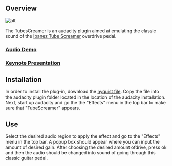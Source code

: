 ## Overview

![alt](http://www.keymusic.com/gfx_productcode/81268/2/Ibanez-TS808-Vintage-Tube-Screamer-Reissue.jpg)

The TubesCreamer is an audacity plugin aimed at emulating the classic
sound of the [Ibanez Tube Screamer](http://en.wikipedia.org/wiki/Ibanez_Tube_Screamer) overdrive pedal.

### [Audio Demo](http://soundcloud.com/k_v/tubescreamer-demo)

### [Keynote Presentation]( )


## Installation
In order to install the plug-in, download the [nyquist file](#). Copy
the file into the audacity plugin folder located in the location of the
audacity installation. Next, start up audacity and go the the "Effects"
menu in the top bar to make sure that "TubeScreamer" appears. 

## Use
Select the desired audio region to apply the effect and go to the
"Effects" menu in the top bar. A popup box should appear where you can
input the amount of desired gain. After choosing the desired amount
ofdrive, press ok and then the audio should be changed into sound of
going through this classic guitar pedal.



